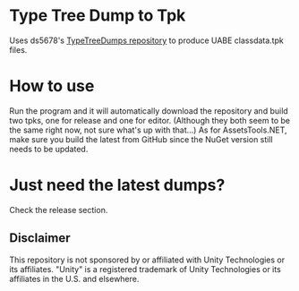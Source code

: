 # Type Tree Dump to Tpk

Uses ds5678's [TypeTreeDumps repository](https://github.com/ds5678/TypeTreeDumps) to produce UABE classdata.tpk files.

# How to use

Run the program and it will automatically download the repository and build two tpks, one for release and one for editor. (Although they both seem to be the same right now, not sure what's up with that...) As for AssetsTools.NET, make sure you build the latest from GitHub since the NuGet version still needs to be updated.

# Just need the latest dumps?

Check the release section.

## Disclaimer

This repository is not sponsored by or affiliated with Unity Technologies or its affiliates. "Unity" is a registered trademark of Unity Technologies or its affiliates in the U.S. and elsewhere.
